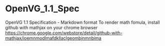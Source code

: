 # OpenVG_1.1_Spec
OpenVG 1.1 Specification - Markdown format 
To render math fomula, install github with mathjax on your chrome browser https://chrome.google.com/webstore/detail/github-with-mathjax/ioemnmodlmafdkllaclgeombjnmnbima
